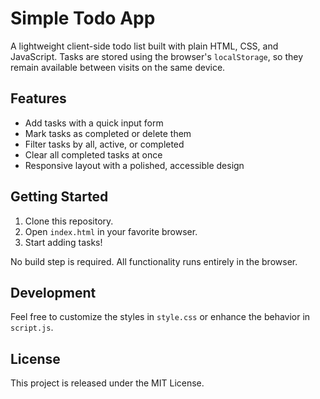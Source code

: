 # Simple Todo App

A lightweight client-side todo list built with plain HTML, CSS, and JavaScript. Tasks are stored using the browser's `localStorage`, so they remain available between visits on the same device.

## Features

- Add tasks with a quick input form
- Mark tasks as completed or delete them
- Filter tasks by all, active, or completed
- Clear all completed tasks at once
- Responsive layout with a polished, accessible design

## Getting Started

1. Clone this repository.
2. Open `index.html` in your favorite browser.
3. Start adding tasks!

No build step is required. All functionality runs entirely in the browser.

## Development

Feel free to customize the styles in `style.css` or enhance the behavior in `script.js`.

## License

This project is released under the MIT License.
